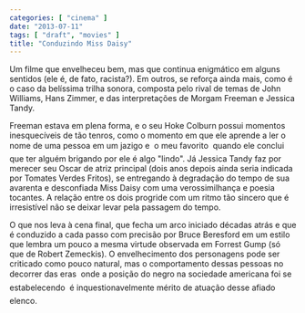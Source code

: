 ```yaml
---
categories: [ "cinema" ]
date: "2013-07-11"
tags: [ "draft", "movies" ]
title: "Conduzindo Miss Daisy"
---
```

Um filme que envelheceu bem, mas que continua enigmático em alguns
sentidos (ele é, de fato, racista?). Em outros, se reforça ainda mais,
como é o caso da belíssima trilha sonora, composta pelo rival de temas
de John Williams, Hans Zimmer, e das interpretações de Morgam Freeman
e Jessica Tandy.

Freeman estava em plena forma, e o seu Hoke Colburn possui momentos
inesquecíveis de tão tenros, como o momento em que ele aprende a ler o
nome de uma pessoa em um jazigo e  o meu favorito  quando ele conclui
que ter alguém brigando por ele é algo "lindo". Já Jessica Tandy faz
por merecer seu Oscar de atriz principal (dois anos depois ainda seria
indicada por Tomates Verdes Fritos), se entregando à degradação do
tempo de sua avarenta e desconfiada Miss Daisy com uma verossimilhança
e poesia tocantes. A relação entre os dois progride com um ritmo tão
sincero que é irresistível não se deixar levar pela passagem do tempo.

O que nos leva à cena final, que fecha um arco iniciado décadas atrás
e que é conduzido a cada passo com precisão por Bruce Beresford em um
estilo que lembra um pouco a mesma virtude observada em Forrest Gump
(só que de Robert Zemeckis). O envelhecimento dos personagens pode
ser criticado como pouco natural, mas o comportamento dessas pessoas no
decorrer das eras  onde a posição do negro na sociedade americana
foi se estabelecendo  é inquestionavelmente mérito de atuação
desse afiado elenco.

